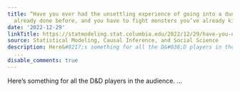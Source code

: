 ```yaml
---
title: “Have you ever had the unsettling experience of going into a dungeon you’ve
  already done before, and you have to fight monsters you’ve already killed?”
date: '2022-12-29'
linkTitle: https://statmodeling.stat.columbia.edu/2022/12/29/have-you-ever-had-the-unsettling-experience-of-going-into-a-dungeon-youve-already-done-before-and-you-have-to-fight-monsters-youve-already-killed/
source: Statistical Modeling, Causal Inference, and Social Science
description: Here&#8217;s something for all the D&#038;D players in the audience.
  ...
disable_comments: true
---
```

Here&#8217;s something for all the D&#038;D players in the audience. ...